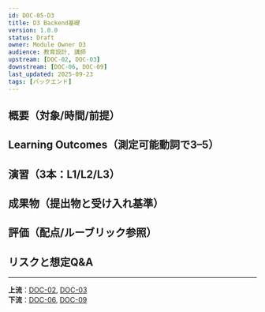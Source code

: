 ```yaml
---
id: DOC-05-D3
title: D3 Backend基礎
version: 1.0.0
status: Draft
owner: Module Owner D3
audience: 教育設計, 講師
upstream: [DOC-02, DOC-03]
downstream: [DOC-06, DOC-09]
last_updated: 2025-09-23
tags: [バックエンド]
---
```


## 概要（対象/時間/前提）

## Learning Outcomes（測定可能動詞で3–5）

## 演習（3本：L1/L2/L3）

## 成果物（提出物と受け入れ基準）

## 評価（配点/ルーブリック参照）

## リスクと想定Q&A

---
**上流**：[DOC-02](../../02_product-curriculum/DOC-02_プロダクトとカリキュラム体系_v1.0.md), [DOC-03](../../03_course-dag/DOC-03_コースDAG_依存関係図_v1.0.md)  
**下流**：[DOC-06](../../06_assessment-rubric/DOC-06_評価とルーブリック_v1.0.md), [DOC-09](../../09_delivery-ops/DOC-09_デリバリー運用_v1.0.md)
